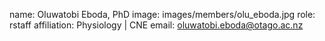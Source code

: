 name:  Oluwatobi Eboda, PhD
image: images/members/olu_eboda.jpg
role: rstaff
affiliation: Physiology | CNE
email: oluwatobi.eboda@otago.ac.nz
